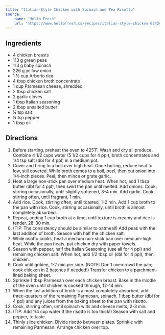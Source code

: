 ```yaml
---
title: "Italian-Style Chicken with Spinach and Pea Risotto"
source:
    name: "Hello Fresh"
    url: "https://www.hellofresh.ca/recipes/italian-style-chicken-6242cc542f06572ae36dcc75"
---
```


## Ingredients

-   4 chicken breasts
-   113 g green peas
-   113 g baby spinach
-   226 g yellow onion
-   1 ½ cup Arborio rice
-   4 tbsp chicken broth concentrate
-   1 cup Parmesan cheese, shredded
-   2 tbsp chicken salt
-   2 garlic cloves
-   1 tbsp Italian seasoning
-   2 tbsp unsalted butter
-   ¼ tsp salt
-   ¼ tsp pepper
-   1 tbsp oil

## Directions

1. Before starting, preheat the oven to 425˚F. Wash and dry all produce. Combine 4 1/2 cups water (5 1/2 cups for 4 ppl), broth concentrates and 1/4 tsp salt (dbl for 4 ppl) in a medium pot.
1. Cover and bring to a boil over high heat. Once boiling, reduce heat to low, still covered. While broth comes to a boil, peel, then cut onion into 1/4-inch pieces. Peel, then mince or grate garlic.
1. Heat a large non-stick pan over medium heat. When hot, add 1 tbsp butter (dbl for 4 ppl), then swirl the pan until melted. Add onions. Cook, stirring occasionally, until slightly softened, 3-4 min. Add garlic. Cook, stirring often, until fragrant, 1 min.
1. Add rice. Cook, stirring often, until toasted, 1-2 min. Add 1 cup broth to the pan with rice. Cook, stirring occasionally, until broth is almost completely absorbed.
1. Repeat, adding 1 cup broth at a time, until texture is creamy and rice is tender, 28-30 min.
1. (TIP: The consistency should be similar to oatmeal!) Add peas with the last addition of broth. Season with half the chicken salt.
1. While risotto cooks, heat a medium non-stick pan over medium-high heat. While the pan heats, pat chicken dry with paper towels.
1. Season with pepper, half the Italian Seasoning (use all for 4 ppl) and remaining chicken salt. When hot, add 1/2 tbsp oil (dbl for 4 ppl), then chicken.
1. Cook until golden, 1-2 min per side. (NOTE: Don't overcrowd the pan; cook chicken in 2 batches if needed!) Transfer chicken to a parchment-lined baking sheet.
1. Sprinkle 1 tbsp Parmesan over each chicken breast. Bake in the middle of the oven until chicken is cooked through, 12-14 min.
1. When the last addition of broth is almost completely absorbed, add three-quarters of the remaining Parmesan, spinach, 1 tbsp butter (dbl for 4 ppl) and any juices from the baking sheet to the pan with risotto.
1. Cook, stirring often, until spinach wilts and cheese melts, 2-3 min.
1. (TIP: Add 1/4 cup water if the risotto is too thick!) Season with salt and pepper, to taste.
1. Thinly slice chicken. Divide risotto between plates. Sprinkle with remaining Parmesan. Arrange chicken over top.
